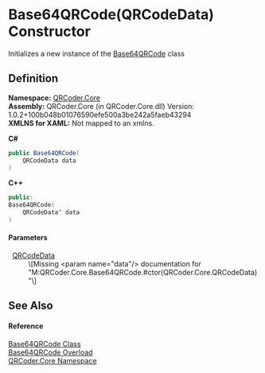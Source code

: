 # Base64QRCode(QRCodeData) Constructor


Initializes a new instance of the <a href="T_QRCoder_Core_Base64QRCode.md">Base64QRCode</a> class



## Definition
**Namespace:** <a href="N_QRCoder_Core.md">QRCoder.Core</a>  
**Assembly:** QRCoder.Core (in QRCoder.Core.dll) Version: 1.0.2+100b048b01076590efe500a3be242a5faeb43294  
**XMLNS for XAML:** Not mapped to an xmlns.

**C#**
``` C#
public Base64QRCode(
	QRCodeData data
)
```
**C++**
``` C++
public:
Base64QRCode(
	QRCodeData^ data
)
```



#### Parameters
<dl><dt>  <a href="T_QRCoder_Core_QRCodeData.md">QRCodeData</a></dt><dd>\[Missing &lt;param name="data"/&gt; documentation for "M:QRCoder.Core.Base64QRCode.#ctor(QRCoder.Core.QRCodeData)"\]</dd></dl>

## See Also


#### Reference
<a href="T_QRCoder_Core_Base64QRCode.md">Base64QRCode Class</a>  
<a href="Overload_QRCoder_Core_Base64QRCode__ctor.md">Base64QRCode Overload</a>  
<a href="N_QRCoder_Core.md">QRCoder.Core Namespace</a>  
